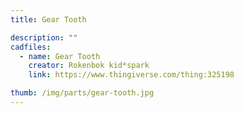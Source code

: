 ```yaml
---
title: Gear Tooth

description: ""
cadfiles:
  - name: Gear Tooth
    creator: Rokenbok kid*spark
    link: https://www.thingiverse.com/thing:325198

thumb: /img/parts/gear-tooth.jpg
---
```

